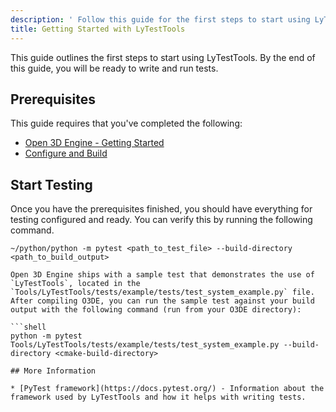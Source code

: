 ```yaml
---
description: ' Follow this guide for the first steps to start using LyTestTools. '
title: Getting Started with LyTestTools
---
```


This guide outlines the first steps to start using LyTestTools. By the end of this guide, you will be ready to write and run tests.

## Prerequisites

This guide requires that you've completed the following:

 * [Open 3D Engine - Getting Started](/docs/user-guide)
 * [Configure and Build](/docs/user-guide/build/configure-and-build)

## Start Testing

Once you have the prerequisites finished, you should have everything for testing configured and ready. You can verify this by running the following command. 

```shell
~/python/python -m pytest <path_to_test_file> --build-directory <path_to_build_output>

Open 3D Engine ships with a sample test that demonstrates the use of `LyTestTools`, located in the `Tools/LyTestTools/tests/example/tests/test_system_example.py` file. After compiling O3DE, you can run the sample test against your build output with the following command (run from your O3DE directory):

```shell
python -m pytest Tools/LyTestTools/tests/example/tests/test_system_example.py --build-directory <cmake-build-directory>

## More Information

* [PyTest framework](https://docs.pytest.org/) - Information about the framework used by LyTestTools and how it helps with writing tests.
